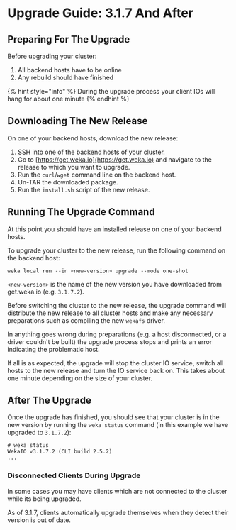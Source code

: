 # Upgrade Guide: 3.1.7 And After

## Preparing For The Upgrade

Before upgrading your cluster:

1. All backend hosts have to be online
2. Any rebuild should have finished

{% hint style="info" %}
During the upgrade process your client IOs will hang for about one minute
{% endhint %}

## Downloading The New Release

On one of your backend hosts, download the new release:

1. SSH into one of the backend hosts of your cluster.
2. Go to [https://get.weka.io](https://get.weka.io) and navigate to the release to which you want to upgrade.
3. Run the `curl`/`wget` command line on the backend host.
4. Un-TAR the downloaded package.
5. Run the `install.sh` script of the new release.

## Running The Upgrade Command

At this point you should have an installed release on one of your backend hosts.

To upgrade your cluster to the new release, run the following command on the backend host:

```text
weka local run --in <new-version> upgrade --mode one-shot
```

`<new-version>` is the name of the new version you have downloaded from get.weka.io \(e.g. `3.1.7.2`\).

Before switching the cluster to the new release, the upgrade command will distribute the new release to all cluster hosts and make any necessary preparations such as compiling the new `wekafs` driver.

In anything goes wrong during preparations \(e.g. a host disconnected, or a driver couldn't be built\) the upgrade process stops and prints an error indicating the problematic host.

If all is as expected, the upgrade will stop the cluster IO service, switch all hosts to the new release and turn the IO service back on. This takes about one minute depending on the size of your cluster.

## After The Upgrade

Once the upgrade has finished, you should see that your cluster is in the new version by running the `weka status` command \(in this example we have upgraded to `3.1.7.2`\):

```text
# weka status 
WekaIO v3.1.7.2 (CLI build 2.5.2)
...
```

### Disconnected Clients During Upgrade

In some cases you may have clients which are not connected to the cluster while its being upgraded.

As of 3.1.7, clients automatically upgrade themselves when they detect their version is out of date.



